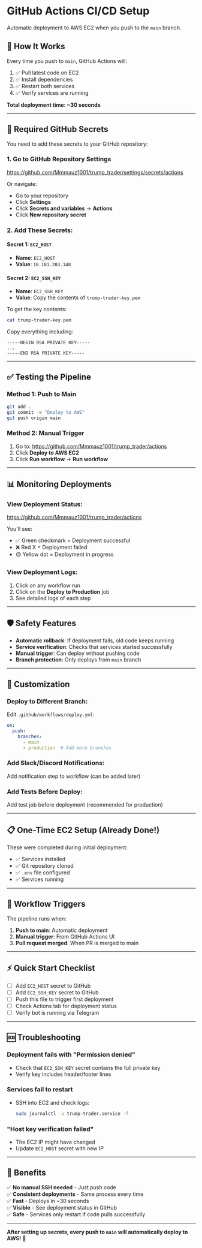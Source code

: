 # GitHub Actions CI/CD Setup

Automatic deployment to AWS EC2 when you push to the `main` branch.

## 🚀 How It Works

Every time you push to `main`, GitHub Actions will:
1. ✅ Pull latest code on EC2
2. ✅ Install dependencies
3. ✅ Restart both services
4. ✅ Verify services are running

**Total deployment time: ~30 seconds**

---

## 🔐 Required GitHub Secrets

You need to add these secrets to your GitHub repository:

### **1. Go to GitHub Repository Settings**

https://github.com/Mmmauz1001/trump_trader/settings/secrets/actions

Or navigate:
- Go to your repository
- Click **Settings**
- Click **Secrets and variables** → **Actions**
- Click **New repository secret**

### **2. Add These Secrets:**

#### **Secret 1: `EC2_HOST`**
- **Name**: `EC2_HOST`
- **Value**: `18.181.203.148`

#### **Secret 2: `EC2_SSH_KEY`**
- **Name**: `EC2_SSH_KEY`
- **Value**: Copy the contents of `trump-trader-key.pem`

To get the key contents:
```bash
cat trump-trader-key.pem
```

Copy everything including:
```
-----BEGIN RSA PRIVATE KEY-----
...
-----END RSA PRIVATE KEY-----
```

---

## ✅ Testing the Pipeline

### **Method 1: Push to Main**
```bash
git add .
git commit -m "Deploy to AWS"
git push origin main
```

### **Method 2: Manual Trigger**
1. Go to: https://github.com/Mmmauz1001/trump_trader/actions
2. Click **Deploy to AWS EC2**
3. Click **Run workflow** → **Run workflow**

---

## 📊 Monitoring Deployments

### **View Deployment Status:**
https://github.com/Mmmauz1001/trump_trader/actions

You'll see:
- ✅ Green checkmark = Deployment successful
- ❌ Red X = Deployment failed
- 🟡 Yellow dot = Deployment in progress

### **View Deployment Logs:**
1. Click on any workflow run
2. Click on the **Deploy to Production** job
3. See detailed logs of each step

---

## 🛡️ Safety Features

- **Automatic rollback**: If deployment fails, old code keeps running
- **Service verification**: Checks that services started successfully
- **Manual trigger**: Can deploy without pushing code
- **Branch protection**: Only deploys from `main` branch

---

## 🔧 Customization

### **Deploy to Different Branch:**

Edit `.github/workflows/deploy.yml`:
```yaml
on:
  push:
    branches:
      - main
      - production  # Add more branches
```

### **Add Slack/Discord Notifications:**

Add notification step to workflow (can be added later)

### **Add Tests Before Deploy:**

Add test job before deployment (recommended for production)

---

## 📋 One-Time EC2 Setup (Already Done!)

These were completed during initial deployment:
- ✅ Services installed
- ✅ Git repository cloned
- ✅ `.env` file configured
- ✅ Services running

---

## 🎯 Workflow Triggers

The pipeline runs when:
1. **Push to main**: Automatic deployment
2. **Manual trigger**: From GitHub Actions UI
3. **Pull request merged**: When PR is merged to main

---

## ⚡ Quick Start Checklist

- [ ] Add `EC2_HOST` secret to GitHub
- [ ] Add `EC2_SSH_KEY` secret to GitHub
- [ ] Push this file to trigger first deployment
- [ ] Check Actions tab for deployment status
- [ ] Verify bot is running via Telegram

---

## 🆘 Troubleshooting

### **Deployment fails with "Permission denied"**
- Check that `EC2_SSH_KEY` secret contains the full private key
- Verify key includes header/footer lines

### **Services fail to restart**
- SSH into EC2 and check logs:
  ```bash
  sudo journalctl -u trump-trader.service -f
  ```

### **"Host key verification failed"**
- The EC2 IP might have changed
- Update `EC2_HOST` secret with new IP

---

## 🎉 Benefits

✅ **No manual SSH needed** - Just push code  
✅ **Consistent deployments** - Same process every time  
✅ **Fast** - Deploys in ~30 seconds  
✅ **Visible** - See deployment status in GitHub  
✅ **Safe** - Services only restart if code pulls successfully  

---

**After setting up secrets, every push to `main` will automatically deploy to AWS!** 🚀

